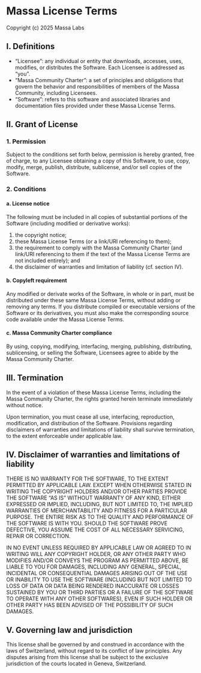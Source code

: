 # Massa License Terms

Copyright (c) 2025 Massa Labs

## I. Definitions

* “Licensee”: any individual or entity that downloads, accesses, uses, modifies, or distributes the Software. Each Licensee is addressed as “you”.
* “Massa Community Charter”: a set of principles and obligations that govern the behavior and responsibilities of members of the Massa Community, including Licensees.
* “Software”: refers to this software and associated libraries and documentation files provided under these Massa License Terms.

## II. Grant of License

### 1. Permission

Subject to the conditions set forth below, permission is hereby granted, free of charge, to any Licensee obtaining a copy of this Software, to use, copy, modify, merge, publish, distribute, sublicense, and/or sell copies of the Software.

### 2. Conditions

#### a. License notice

The following must be included in all copies of substantial portions of the Software (including modified or derivative works):

1. the copyright notice;
2. these Massa License Terms (or a link/URI referencing to them);
3. the requirement to comply with the Massa Community Charter (and link/URI referencing to them if the text of the Massa License Terms are not included entirely); and
4. the disclaimer of warranties and limitation of liability (cf. section IV).

#### b. Copyleft requirement

Any modified or derivate works of the Software, in whole or in part, must be distributed under these same Massa License Terms, without adding or removing any terms. If you distribute compiled or executable versions of the Software or its derivatives, you must also make the corresponding source code available under the Massa License Terms.

#### c. Massa Community Charter compliance

By using, copying, modifying, interfacing, merging, publishing, distributing, sublicensing, or selling the Software, Licensees agree to abide by the Massa Community Charter.

## III. Termination

In the event of a violation of these Massa License Terms, including the Massa Community Charter, the rights granted herein terminate immediately without notice.

Upon termination, you must cease all use, interfacing, reproduction, modification, and distribution of the Software. Provisions regarding disclaimers of warranties and limitations of liability shall survive termination, to the extent enforceable under applicable law.

## IV. Disclaimer of warranties and limitations of liability

THERE IS NO WARRANTY FOR THE SOFTWARE, TO THE EXTENT PERMITTED BY APPLICABLE LAW. EXCEPT WHEN OTHERWISE STATED IN WRITING THE COPYRIGHT HOLDERS AND/OR OTHER PARTIES PROVIDE THE SOFTWARE “AS IS” WITHOUT WARRANTY OF ANY KIND, EITHER EXPRESSED OR IMPLIED, INCLUDING, BUT NOT LIMITED TO, THE IMPLIED WARRANTIES OF MERCHANTABILITY AND FITNESS FOR A PARTICULAR PURPOSE. THE ENTIRE RISK AS TO THE QUALITY AND PERFORMANCE OF THE SOFTWARE IS WITH YOU. SHOULD THE SOFTWARE PROVE DEFECTIVE, YOU ASSUME THE COST OF ALL NECESSARY SERVICING, REPAIR OR CORRECTION.

IN NO EVENT UNLESS REQUIRED BY APPLICABLE LAW OR AGREED TO IN WRITING WILL ANY COPYRIGHT HOLDER, OR ANY OTHER PARTY WHO MODIFIES AND/OR CONVEYS THE PROGRAM AS PERMITTED ABOVE, BE LIABLE TO YOU FOR DAMAGES, INCLUDING ANY GENERAL, SPECIAL, INCIDENTAL OR CONSEQUENTIAL DAMAGES ARISING OUT OF THE USE OR INABILITY TO USE THE SOFTWARE (INCLUDING BUT NOT LIMITED TO LOSS OF DATA OR DATA BEING RENDERED INACCURATE OR LOSSES SUSTAINED BY YOU OR THIRD PARTIES OR A FAILURE OF THE SOFTWARE TO OPERATE WITH ANY OTHER SOFTWARES), EVEN IF SUCH HOLDER OR OTHER PARTY HAS BEEN ADVISED OF THE POSSIBILITY OF SUCH DAMAGES.

## V. Governing law and jurisdiction

This license shall be governed by and construed in accordance with the laws of Switzerland, without regard to its conflict of law principles. Any disputes arising from this license shall be subject to the exclusive jurisdiction of the courts located in Geneva, Switzerland.
